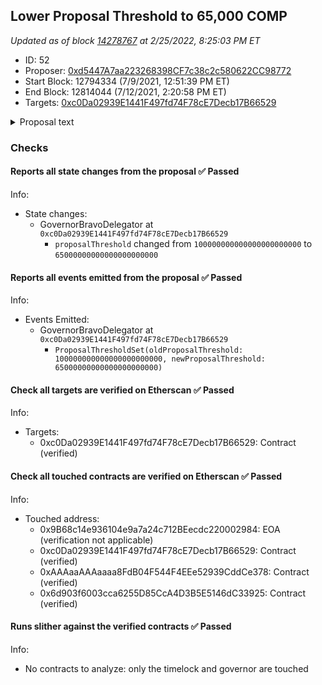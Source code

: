 ## Lower Proposal Threshold to 65,000 COMP

_Updated as of block [14278767](https://etherscan.io/block/14278767) at 2/25/2022, 8:25:03 PM ET_

- ID: 52
- Proposer: [0xd5447A7aa223268398CF7c38c2c580622CC98772](https://etherscan.io/address/0xd5447A7aa223268398CF7c38c2c580622CC98772)
- Start Block: 12794334 (7/9/2021, 12:51:39 PM ET)
- End Block: 12814044 (7/12/2021, 2:20:58 PM ET)
- Targets: [0xc0Da02939E1441F497fd74F78cE7Decb17B66529](https://etherscan.io/address/0xc0Da02939E1441F497fd74F78cE7Decb17B66529#code)

<details>
  <summary>Proposal text</summary>

> # Lower Proposal Threshold to 65,000 COMP
> Governance Bravo presents the ability to update governance parameters. Here, we alter the amount of COMP needed by a CAP or COMP address to push a governance proposal to a vote.
> 
> While this 65k threshold only enables 1 additional EOA to propose, it makes the CAP process considerably easier to navigate for community contributors. Over time, this threshold may be reduced further, but this is a conservative & meaningful step in the right direction.
> 
> This proposal stems from discussion started by arr00: https://www.comp.xyz/t/lower-proposal-threshold/1659
</details>

### Checks
#### Reports all state changes from the proposal ✅ Passed
  




Info:
- State changes:
    - GovernorBravoDelegator at `0xc0Da02939E1441F497fd74F78cE7Decb17B66529`
        - `proposalThreshold` changed from `100000000000000000000000` to `65000000000000000000000`

#### Reports all events emitted from the proposal ✅ Passed
  




Info:
- Events Emitted:
    - GovernorBravoDelegator at `0xc0Da02939E1441F497fd74F78cE7Decb17B66529`
        - `ProposalThresholdSet(oldProposalThreshold: 100000000000000000000000, newProposalThreshold: 65000000000000000000000)`

#### Check all targets are verified on Etherscan ✅ Passed
  




Info:
- Targets:
    - 0xc0Da02939E1441F497fd74F78cE7Decb17B66529: Contract (verified)

#### Check all touched contracts are verified on Etherscan ✅ Passed
  




Info:
- Touched address:
    - 0x9B68c14e936104e9a7a24c712BEecdc220002984: EOA (verification not applicable)
    - 0xc0Da02939E1441F497fd74F78cE7Decb17B66529: Contract (verified)
    - 0xAAAaaAAAaaaa8FdB04F544F4EEe52939CddCe378: Contract (verified)
    - 0x6d903f6003cca6255D85CcA4D3B5E5146dC33925: Contract (verified)

#### Runs slither against the verified contracts ✅ Passed
  




Info:
- No contracts to analyze: only the timelock and governor are touched
